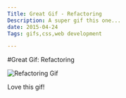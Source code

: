 ```yaml
---
Title: Great Gif - Refactoring
Description: A super gif this one...
date: 2015-04-24
Tags: gifs,css,web development

---
```


#Great Gif: Refactoring

<img src = "http://www.danielhpavey.uk/images/refactoring.gif" alt = "Refactoring Gif" />

Love this gif!

